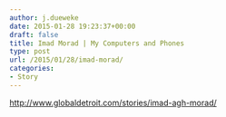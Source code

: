 ```yaml
---
author: j.dueweke
date: 2015-01-28 19:23:37+00:00
draft: false
title: Imad Morad | My Computers and Phones
type: post
url: /2015/01/28/imad-morad/
categories:
- Story
---
```


http://www.globaldetroit.com/stories/imad-agh-morad/
